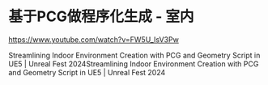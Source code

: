 
# 基于PCG做程序化生成 - 室内
https://www.youtube.com/watch?v=FW5U_IsV3Pw

Streamlining Indoor Environment Creation with PCG and Geometry Script in UE5 | Unreal Fest 2024Streamlining Indoor Environment Creation with PCG and Geometry Script in UE5 | Unreal Fest 2024
